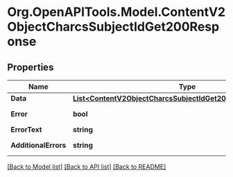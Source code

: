 # Org.OpenAPITools.Model.ContentV2ObjectCharcsSubjectIdGet200Response

## Properties

Name | Type | Description | Notes
------------ | ------------- | ------------- | -------------
**Data** | [**List&lt;ContentV2ObjectCharcsSubjectIdGet200ResponseDataInner&gt;**](ContentV2ObjectCharcsSubjectIdGet200ResponseDataInner.md) | Данные | [optional] 
**Error** | **bool** | Флаг наличия ошибки | [optional] 
**ErrorText** | **string** | Текст ошибки | [optional] 
**AdditionalErrors** | **string** | Дополнительные ошибки | [optional] 

[[Back to Model list]](../README.md#documentation-for-models) [[Back to API list]](../README.md#documentation-for-api-endpoints) [[Back to README]](../README.md)

